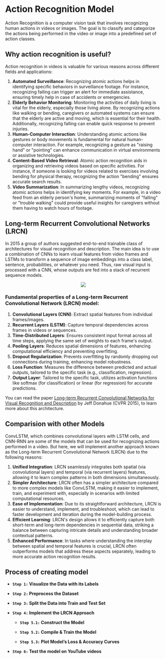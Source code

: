 # Action Recognition Model
Action Recognition is a computer vision task that involves recognizing human actions in videos or images. The goal is to classify and categorize the actions being performed in the video or image into a predefined set of action classes.

## Why action recognition is useful?
Action recognition in videos is valuable for various reasons across different fields and applications:

1. **Automated Surveillance**: Recognizing atomic actions helps in identifying specific behaviors in surveillance footage. For instance, recognizing falling can trigger an alert for immediate assistance, ensuring timely help in case of accidents or emergencies.
2. **Elderly Behavior Monitoring**: Monitoring the activities of daily living is vital for the elderly, especially those living alone. By recognizing actions like walking or bending, caregivers or automated systems can ensure that the elderly are active and moving, which is essential for their health. Additionally, recognizing falling can enable quick response to prevent injuries.
3. **Human-Computer Interaction**: Understanding atomic actions like gestures or body movements is fundamental for natural human-computer interaction. For example, recognizing a gesture as "raising hand" or "pointing" can enhance communication in virtual environments or assistive technologies.
4. **Content-Based Video Retrieval**: Atomic action recognition aids in organizing and retrieving videos based on specific activities. For instance, if someone is looking for videos related to exercises involving bending for physical therapy, recognizing the action "bending" ensures accurate search results.
5. **Video Summarization**: In summarizing lengthy videos, recognizing atomic actions helps in identifying key moments. For example, in a video feed from an elderly person's home, summarizing moments of "falling" or "trouble walking" could provide useful insights for caregivers without them having to watch hours of footage.

## Long-term Recurrent Convolutional Networks (LRCN)
In 2015 a group of authors suggested end-to-end trainable class of architectures for visual recognition and description. The main idea is to use a combination of CNNs to learn visual features from video frames and LSTMs to transform a sequence of image embeddings into a class label, sentence, probabilities, or whatever you need. Thus, raw visual input is processed with a CNN, whose outputs are fed into a stack of recurrent sequence models.
<center>
<img src='https://drive.google.com/uc?export=download&id=1I-q5yLsIoNh2chfzT7JYvra17FsXvdme'>
</center>

### Fundamental properties of a Long-term Recurrent Convolutional Network (LRCN) model:

1. **Convolutional Layers (CNN)**: Extract spatial features from individual frames/images.
2. **Recurrent Layers (LSTM)**: Capture temporal dependencies across frames in videos or sequences.
3. **Time-Distributed Layers**: Ensures consistent input format across all time steps, applying the same set of weights to each frame's output.
4. **Pooling Layers**: Reduces spatial dimensions of features, enhancing computational efficiency and preventing overfitting.
5. **Dropout Regularization**: Prevents overfitting by randomly dropping out connections during training, enhancing model robustness.
5. **Loss Function**: Measures the difference between predicted and actual outputs, tailored to the specific task (e.g., classification, regression).
6. **Output Layer**: Tailored to the specific task, utilizes activation functions like softmax (for classification) or linear (for regression) for accurate predictions.

You can read the paper [Long-term Recurrent Convolutional Networks for Visual Recognition and Description](https://arxiv.org/abs/1411.4389?source=post_page---------------------------) by Jeff Donahue (CVPR 2015), to learn more about this architecture.

## Comparision with other Models

ConvLSTM, which combines convolutional layers with LSTM cells, and CNN-RNN are some of the models that can be used for recognizing actions performed in a video. But here, we will implement another approach known as the Long-term Recurrent Convolutional Network (LRCN) due to the following reasons:

1. **Unified Integration**: LRCN seamlessly integrates both spatial (via convolutional layers) and temporal (via recurrent layers) features, allowing it to learn complex patterns in both dimensions simultaneously.
2. **Simpler Architecture**: LRCN often has a simpler architecture compared to more complex models like ConvLSTM, making it easier to implement, train, and experiment with, especially in scenarios with limited computational resources.
3. **Ease of Implementation**: Due to its straightforward architecture, LRCN is easier to understand, implement, and troubleshoot, which can lead to faster development and iteration during the model-building process.
4. **Efficient Learning**: LRCN's design allows it to efficiently capture both short-term and long-term dependencies in sequential data, striking a balance between capturing intricate details and understanding broader contextual patterns.
5. **Enhanced Performance**: In tasks where understanding the interplay between spatial and temporal features is crucial, LRCN often outperforms models that address these aspects separately, leading to more accurate action recognition results.

## Process of creating model

- **`Step 1:` Visualize the Data with its Labels**

- **`Step 2:` Preprocess the Dataset**

- **`Step 3:` Split the Data into Train and Test Set**

- **`Step 4:` Implement the LRCN Approach**
 
    - **`Step 5.1:` Construct the Model**
    
    - **`Step 5.2:` Compile & Train the Model**
    
    - **`Step 5.3:` Plot Model’s Loss & Accuracy Curves**
    
- **`Step 6:` Test the model on YouTube videos**
